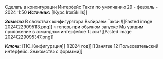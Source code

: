 
Сделать в конфигурации Интерфейс Такси по умолчанию
 29 - февраль - 2024  11:50 
***Источник:***  [[Курс IronSkills]] 

***Заметка*** 
В свойствах конфигуратора 
Выбираем Такси
![[Pasted image 20240229095113.png]]
и теперь при обычном запуске 
Мы увидим приложение в командном интерфейсе
Такси
![[Pasted image 20240229095347.png]]

***Ключи:*** [[1С_Конфигурация]] [[2024 год]]  [[Занятие 12 Пользовательский интерфейс. Знакомство с формами]]
